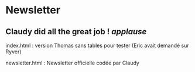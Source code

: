 # Newsletter
## Claudy did all the great job ! *applause*

index.html : version Thomas sans tables pour tester (Eric avait demandé sur Ryver)

newsletter.html : Newsletter officielle codée par Claudy
